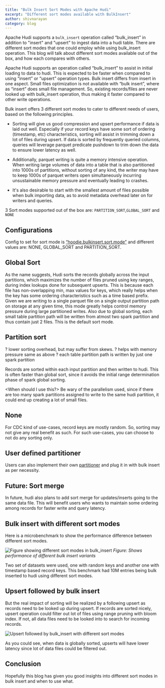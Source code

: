 ```yaml
---
title: "Bulk Insert Sort Modes with Apache Hudi"
excerpt: "Different sort modes available with BulkInsert"
author: shivnarayan
category: blog
---
```


Apache Hudi supports a `bulk_insert` operation called “bulk_insert” in addition to "insert" and "upsert" to ingest data into a hudi table. 
There are different sort modes that one could employ while using bulk_insert operation. This blog will talk about 
different sort modes available out of the box, and how each compares with others. 
<!--truncate-->

Apache Hudi supports an operation called “bulk_insert” to assist in initial loading to data to hudi. This is expected
to be faster when compared to using “insert” or “upsert” operation types. Bulk insert differs from insert in one
aspect. Small files optimization is not available with “bulk insert”, where as “insert” does small file management. So, 
existing records/files are never looked up with bulk_insert operation, thus making it faster compared to other write operations.

Bulk insert offers 3 different sort modes to cater to different needs of users, based on the following principles.

- Sorting will give us good compression and upsert performance if data is laid out well. Especially if your record keys have some sort of
ordering (timestamp, etc) characteristics, sorting will assist in trimming down a lot of files during upsert. If data is 
sorted by frequently queried columns, queries will leverage parquet predicate pushdown to trim down the data to ensure lower latency as well.
  
- Additionally, parquet writing is quite a memory intensive operation. When writing large volumes of data into a table that is also partitioned
into 1000s of partitions, without sorting of any kind, the writer may have to keep 1000s of parquet writers open simultaneously incurring unsustainable
  memory pressure and eventually leading to crashes.
  
- It's also desirable to start with the smallest amount of files possible when bulk importing data, as to avoid metadata overhead 
later on for writers and queries. 

3 Sort modes supported out of the box are: `PARTITION_SORT`,`GLOBAL_SORT` and `NONE`

## Configurations 
Config to set for sort mode is 
[“hoodie.bulkinsert.sort.mode”](https://hudi.apache.org/docs/configurations.html#withBulkInsertSortMode) and different 
values are: NONE, GLOBAL_SORT and PARTITION_SORT.

## Global Sort

As the name suggests, Hudi sorts the records globally across the input partitions, which maximizes the number of files 
pruned using key ranges, during index lookups done for subsequent upserts. This is because each file has non-overlapping 
min, max values for keys, which really helps when the key has some ordering characteristics such as a time based prefix.
Given we are writing to a single parquet file on a single output partition path on storage at any given time, this mode
greatly helps control memory pressure during large partitioned writes. Also due to global sorting, each small table partition path
will be written from atmost two spark partition and thus contain just 2 files. 
This is the default sort mode. 

## Partition sort
? lower sorting overhead, but may suffer from skews.
? helps with memory pressure same as above
? each table partition path is written by just one spark partition

Records are sorted within each input partition and then written to hudi. This is often faster than global sort, since 
it avoids the initial range determination phase of spark global sorting. 


<When should I use this?> Be wary of the parallelism used, since if there
are too many spark partitions assigned to write to the same hudi partition, it could end up creating a lot of small files.

## None

For CDC kind of use-cases, record keys are mostly random. So, sorting may not give any real benefit as such. For
such use-cases, you can choose to not do any sorting only.

## User defined partitioner

Users can also implement their own [partitioner](https://github.com/apache/hudi/blob/master/hudi-client/hudi-client-common/src/main/java/org/apache/hudi/table/BulkInsertPartitioner.java)
and plug it in with bulk insert as per necessity.

## Future: Sort merge

In future, hudi also plans to add sort merge for updates/inserts going to the same data file. This will benefit users
who wants to maintain some ordering among records for faster write and query latency.

## Bulk insert with different sort modes
Here is a microbenchmark to show the performance difference between different sort modes.

![Figure showing different sort modes in bulk_insert](/assets/images/blog/bulkinsert-sort-modes/bulkinsert-sort-modes.png)
_Figure: Shows performance of different bulk insert variants_

Two set of datasets were used, one with random keys and another one with timestamp based record keys. This benchmark 
had 10M entries being bulk inserted to hudi using different sort modes. 

## Upsert followed by bulk insert
But the real impact of sorting will be realized by a following upsert as records need to be looked up during upsert. If
records are sorted nicely, upsert operation could filter out lot of files using range pruning with bloom index. If not, 
all data files need to be looked into to search for incoming records. 

![Upsert followed by bulk_insert with different sort modes](/assets/images/blog/bulkinsert-sort-modes/upsert-sort-modes.png)

As you could see, when data is globally sorted, upserts will have lower latency since lot of data files could be filtered out.

## Conclusion
Hopefully this blog has given you good insights into different sort modes in bulk insert and when to use what.  


